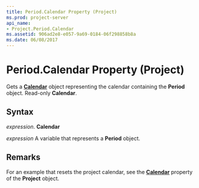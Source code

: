 ```yaml
---
title: Period.Calendar Property (Project)
ms.prod: project-server
api_name:
- Project.Period.Calendar
ms.assetid: 906ad2e8-e057-9a69-0184-06f298858b8a
ms.date: 06/08/2017
---
```



# Period.Calendar Property (Project)

Gets a  **[Calendar](Project.Calendar.md)** object representing the calendar containing the **Period** object. Read-only **Calendar**.


## Syntax

 _expression_. **Calendar**

 _expression_ A variable that represents a **Period** object.


## Remarks

For an example that resets the project calendar, see the  **[Calendar](Project.Project.Calendar.md)** property of the **Project** object.


